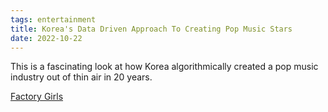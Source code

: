 ```yaml
---
tags: entertainment
title: Korea's Data Driven Approach To Creating Pop Music Stars
date: 2022-10-22
---
```


This is a fascinating look at how Korea algorithmically created a pop music industry out of thin air in 20 years.

[Factory Girls](https://www.newyorker.com/magazine/2012/10/08/factory-girls-2)